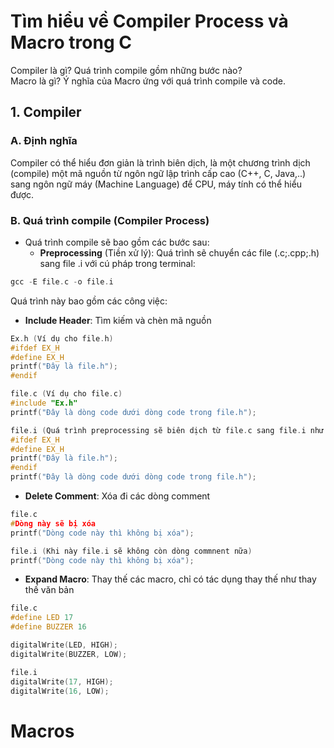 # Tìm hiểu về Compiler Process và Macro trong C
Compiler là gì? Quá trình compile gồm những bước nào? <br>
Macro là gì? Ý nghĩa của Macro ứng với quá trình compile và code.
## 1. Compiler
### A. Định nghĩa
Compiler có thể hiểu đơn giản là trình biên dịch, là một chương trình dịch (compile) một mã nguồn từ ngôn ngữ lập trình cấp cao (C++, C, Java,..) sang ngôn ngữ máy (Machine Language) để CPU, máy tính có thể hiểu được. 
### B. Quá trình compile (Compiler Process)
- Quá trình compile sẽ bao gồm các bước sau:
    - ****Preprocessing**** (Tiền xử lý): Quá trình sẽ chuyển các file (.c;.cpp;.h) sang file .i với cú pháp trong terminal: <br>
```c
gcc -E file.c -o file.i
```

Quá trình này bao gồm các công việc:<br>
-    **Include Header**: Tìm kiếm và chèn mã nguồn

    
```c
Ex.h (Ví dụ cho file.h)
#ifdef EX_H
#define EX_H
printf("Đây là file.h");
#endif

file.c (Ví dụ cho file.c)
#include "Ex.h"
printf("Đây là dòng code dưới dòng code trong file.h");

file.i (Quá trình preprocessing sẽ biên dịch từ file.c sang file.i như sau)
#ifdef EX_H
#define EX_H
printf("Đây là file.h");
#endif
printf("Đây là dòng code dưới dòng code trong file.h");
```

-    **Delete Comment**: Xóa đi các dòng comment
```c
file.c
#Dòng này sẽ bị xóa
printf("Dòng code này thì không bị xóa");

file.i (Khi này file.i sẽ không còn dòng commnent nữa)
printf("Dòng code này thì không bị xóa");
```
-    **Expand Macro**: Thay thế các macro, chỉ có tác dụng thay thế như thay thế văn bản
```c
file.c
#define LED 17
#define BUZZER 16

digitalWrite(LED, HIGH);
digitalWrite(BUZZER, LOW);

file.i
digitalWrite(17, HIGH);
digitalWrite(16, LOW);
``` 

# Macros
